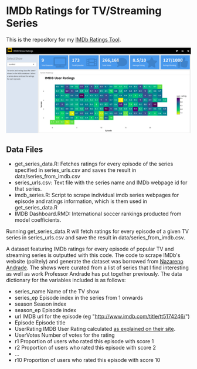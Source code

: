 # IMDb Ratings for TV/Streaming Series

This is the repository for my [IMDb Ratings Tool](https://steodosescu.shinyapps.io/IMDB-Ratings-Tool/). 

![](https://raw.githubusercontent.com/steodose/imdb-ratings/master/IMDB%20Screenshot.png)

## Data Files

* get_series_data.R: Fetches ratings for every episode of the series specified in series_urls.csv and saves the result in data/series_from_imdb.csv
* series_urls.csv: Text file with the series name and IMDb webpage id for that series.
* imdb_series.R: Script to scrape individual imdb series webpages for episode and ratings information, which is them used in get_series_data.R
* IMDB Dashboard.RMD: International soccer rankings producted from model coefficients.

Running get_series_data.R will fetch ratings for every episode of a given TV series in series_urls.csv and save the result in data/series_from_imdb.csv.


A dataset featuring IMDb ratings for every episode of popular TV and streaming series is outputted with this code. The code to scrape IMDb's website (politely) and generate the dataset was borrowed from [Nazareno Andrade](https://github.com/nazareno/imdb-series#imdb-ratings-for-tvstreaming-series). The shows were curated from a list of series that I find interesting as well as work Professor Andrade has put together previously. The data dictionary for the variables included is as follows:

* series_name <chr> Name of the TV show
* series_ep   <int> Episode index in the series from 1 onwards
* season      <int> Season index
* season_ep   <int> Episode index
* url         <chr> IMDB url for the episode (eg "http://www.imdb.com/title/tt5174246/")
* Episode     <chr> Episode title
* UserRating  <dbl> IMDB User Rating calculated [as explained on their site](http://www.imdb.com/help/show_leaf?votestopfaq).
* UserVotes   <dbl> Number of votes for the rating
* r1          <dbl> Proportion of users who rated this episode with score 1
* r2          <dbl> Proportion of users who rated this episode with score 2
* ...
* r10         <dbl> Proportion of users who rated this episode with score 10

